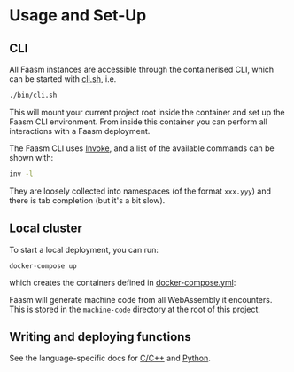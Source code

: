 # Usage and Set-Up

## CLI

All Faasm instances are accessible through the containerised CLI, which 
can be started with [cli.sh](../bin/cli.sh), i.e.

```bash
./bin/cli.sh
```

This will mount your current project root inside the container and set up the 
Faasm CLI environment. From inside this container you can perform all
interactions with a Faasm deployment. 

The Faasm CLI uses [Invoke](https://www.pyinvoke.org/), and a list of the 
available commands can be shown with:

```bash
inv -l
```

They are loosely collected into namespaces (of the format `xxx.yyy`) and 
there is tab completion (but it's a bit slow).

## Local cluster

To start a local deployment, you can run:

```
docker-compose up
```

which creates the containers defined in [docker-compose.yml](../docker-compose.yml):

Faasm will generate machine code from all WebAssembly it encounters. This is
stored in the `machine-code` directory at the root of this project.

## Writing and deploying functions

See the language-specific docs for [C/C++](cpp.md) and [Python](python.md).
